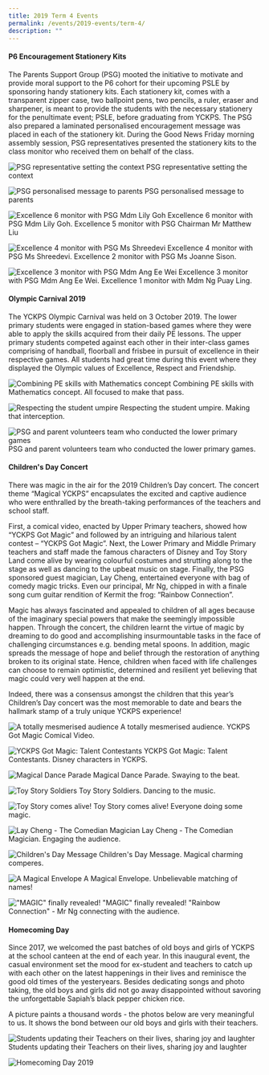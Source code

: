 ```yaml
---
title: 2019 Term 4 Events
permalink: /events/2019-events/term-4/
description: ""
---
```

#### **P6 Encouragement Stationery Kits**

The Parents Support Group (PSG) mooted the initiative to motivate and provide moral support to the P6 cohort for their upcoming PSLE by sponsoring handy stationery kits. Each stationery kit, comes with a transparent zipper case, two ballpoint pens, two pencils, a ruler, eraser and sharpener, is meant to provide the students with the necessary stationery for the penultimate event; PSLE, before graduating from YCKPS. The PSG also prepared a laminated personalised encouragement message was placed in each of the stationery kit. During the Good News Friday morning assembly session, PSG representatives presented the stationery kits to the class monitor who received them on behalf of the class.

![PSG representative setting the context](/images/P6%20Encouragement%20stationery%20kit.png)
PSG representative setting the context

![PSG personalised message to parents](/images/P6%20Encouragement%20stationery%20kit2.jpg)
PSG personalised message to parents

![Excellence 6 monitor with PSG Mdm Lily Goh](/images/P6%20Encouragement%20stationery%20kit3.png)
Excellence 6 monitor with PSG Mdm Lily Goh. Excellence 5 monitor with PSG Chairman Mr Matthew Liu

![Excellence 4 monitor with PSG Ms Shreedevi](/images/P6%20Encouragement%20stationery%20kit4.png) 
Excellence 4 monitor with PSG Ms Shreedevi. Excellence 2 monitor with PSG Ms Joanne Sison.

![Excellence 3 monitor with PSG Mdm Ang Ee Wei](/images/P6%20Encouragement%20stationery%20kit5.png)
Excellence 3 monitor with PSG Mdm Ang Ee Wei. Excellence 1 monitor with Mdm Ng Puay Ling.

#### **Olympic Carnival 2019**

The YCKPS Olympic Carnival was held on 3 October 2019. The lower primary students were engaged in station-based games where they were able to apply the skills acquired from their daily PE lessons. The upper primary students competed against each other in their inter-class games comprising of handball, floorball and frisbee in pursuit of excellence in their respective games. All students had great time during this event where they displayed the Olympic values of Excellence, Respect and Friendship.

![Combining PE skills with Mathematics concept](/images/olympic%20carnival%202019-1.png)
Combining PE skills with Mathematics concept. All focused to make that pass.

![Respecting the student umpire](/images/olympic%20carnival%202019-2.png)
Respecting the student umpire. Making that interception.

![PSG and parent volunteers team who conducted the lower primary games](/images/olympic%20carnival%202019-3.jpg)
PSG and parent volunteers team who conducted the lower primary games.

#### **Children's Day Concert**

There was magic in the air for the 2019 Children’s Day concert. The concert theme “Magical YCKPS” encapsulates the excited and captive audience who were enthralled by the breath-taking performances of the teachers and school staff.  

First, a comical video, enacted by Upper Primary teachers, showed how “YCKPS Got Magic” and followed by an intriguing and hilarious talent contest – “YCKPS Got Magic”. Next, the Lower Primary and Middle Primary teachers and staff made the famous characters of Disney and Toy Story Land come alive by wearing colourful costumes and strutting along to the stage as well as dancing to the upbeat music on stage. Finally, the PSG sponsored guest magician, Lay Cheng, entertained everyone with bag of comedy magic tricks. Even our principal, Mr Ng, chipped in with a finale song cum guitar rendition of Kermit the frog: “Rainbow Connection”.
  
Magic has always fascinated and appealed to children of all ages because of the imaginary special powers that make the seemingly impossible happen. Through the concert, the children learnt the virtue of magic by dreaming to do good and accomplishing insurmountable tasks in the face of challenging circumstances e.g. bending metal spoons. In addition, magic spreads the message of hope and belief through the restoration of anything broken to its original state. Hence, children when faced with life challenges can choose to remain optimistic, determined and resilient yet believing that magic could very well happen at the end.

Indeed, there was a consensus amongst the children that this year’s Children’s Day concert was the most memorable to date and bears the hallmark stamp of a truly unique YCKPS experience!

![A totally mesmerised audience](/images/Children's%20day%20concery%202019-1.png)
A totally mesmerised audience. YCKPS Got Magic Comical Video.

![YCKPS Got Magic: Talent Contestants](/images/Children's%20day%20concery%202019-2.png)
YCKPS Got Magic: Talent Contestants. Disney characters in YCKPS.

![Magical Dance Parade](/images/Children's%20day%20concery%202019-3.png)
Magical Dance Parade. Swaying to the beat.

![Toy Story Soldiers](/images/Children's%20day%20concery%202019-4.png)
Toy Story Soldiers. Dancing to the music.

![Toy Story comes alive!](/images/Children's%20day%20concery%202019-5.png)
Toy Story comes alive! Everyone doing some magic.

![Lay Cheng - The Comedian Magician](/images/Children's%20day%20concery%202019-6.png)
Lay Cheng - The Comedian Magician. Engaging the audience.

![Children's Day Message](/images/Children's%20day%20concery%202019-7.png)
Children's Day Message. Magical charming comperes.

![A Magical Envelope](/images/Children's%20day%20concery%202019-8.png)
A Magical Envelope. Unbelievable matching of names!

!["MAGIC" finally revealed!](/images/Children's%20day%20concery%202019-9.png)
"MAGIC" finally revealed! "Rainbow Connection" - Mr Ng connecting with the audience.

#### **Homecoming Day**

Since 2017, we welcomed the past batches of old boys and girls of YCKPS at the school canteen at the end of each year. In this inaugural event, the casual environment set the mood for ex-student and teachers to catch up with each other on the latest happenings in their lives and reminisce the good old times of the yesteryears. Besides dedicating songs and photo taking, the old boys and girls did not go away disappointed without savoring the unforgettable Sapiah’s black pepper chicken rice.  

A picture paints a thousand words - the photos below are very meaningful to us. It shows the bond between our old boys and girls with their teachers.

![Students updating their Teachers on their lives, sharing joy and laughter](/images/homecoming%20day%202019-1.png)
Students updating their Teachers on their lives, sharing joy and laughter

![Homecoming Day 2019](/images/homecoming%20day%202019-2.png)